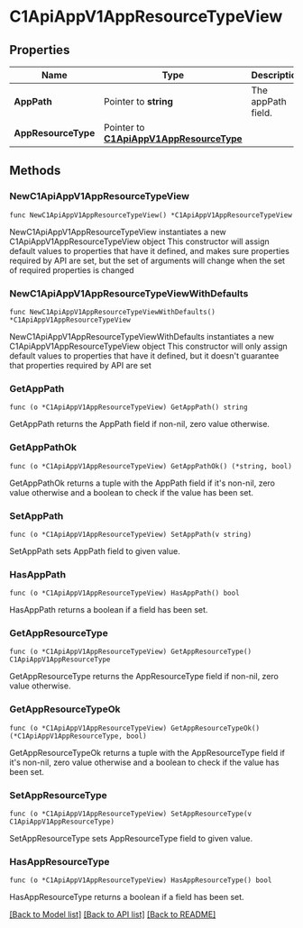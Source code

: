 # C1ApiAppV1AppResourceTypeView

## Properties

Name | Type | Description | Notes
------------ | ------------- | ------------- | -------------
**AppPath** | Pointer to **string** | The appPath field. | [optional] 
**AppResourceType** | Pointer to [**C1ApiAppV1AppResourceType**](C1ApiAppV1AppResourceType.md) |  | [optional] 

## Methods

### NewC1ApiAppV1AppResourceTypeView

`func NewC1ApiAppV1AppResourceTypeView() *C1ApiAppV1AppResourceTypeView`

NewC1ApiAppV1AppResourceTypeView instantiates a new C1ApiAppV1AppResourceTypeView object
This constructor will assign default values to properties that have it defined,
and makes sure properties required by API are set, but the set of arguments
will change when the set of required properties is changed

### NewC1ApiAppV1AppResourceTypeViewWithDefaults

`func NewC1ApiAppV1AppResourceTypeViewWithDefaults() *C1ApiAppV1AppResourceTypeView`

NewC1ApiAppV1AppResourceTypeViewWithDefaults instantiates a new C1ApiAppV1AppResourceTypeView object
This constructor will only assign default values to properties that have it defined,
but it doesn't guarantee that properties required by API are set

### GetAppPath

`func (o *C1ApiAppV1AppResourceTypeView) GetAppPath() string`

GetAppPath returns the AppPath field if non-nil, zero value otherwise.

### GetAppPathOk

`func (o *C1ApiAppV1AppResourceTypeView) GetAppPathOk() (*string, bool)`

GetAppPathOk returns a tuple with the AppPath field if it's non-nil, zero value otherwise
and a boolean to check if the value has been set.

### SetAppPath

`func (o *C1ApiAppV1AppResourceTypeView) SetAppPath(v string)`

SetAppPath sets AppPath field to given value.

### HasAppPath

`func (o *C1ApiAppV1AppResourceTypeView) HasAppPath() bool`

HasAppPath returns a boolean if a field has been set.

### GetAppResourceType

`func (o *C1ApiAppV1AppResourceTypeView) GetAppResourceType() C1ApiAppV1AppResourceType`

GetAppResourceType returns the AppResourceType field if non-nil, zero value otherwise.

### GetAppResourceTypeOk

`func (o *C1ApiAppV1AppResourceTypeView) GetAppResourceTypeOk() (*C1ApiAppV1AppResourceType, bool)`

GetAppResourceTypeOk returns a tuple with the AppResourceType field if it's non-nil, zero value otherwise
and a boolean to check if the value has been set.

### SetAppResourceType

`func (o *C1ApiAppV1AppResourceTypeView) SetAppResourceType(v C1ApiAppV1AppResourceType)`

SetAppResourceType sets AppResourceType field to given value.

### HasAppResourceType

`func (o *C1ApiAppV1AppResourceTypeView) HasAppResourceType() bool`

HasAppResourceType returns a boolean if a field has been set.


[[Back to Model list]](../README.md#documentation-for-models) [[Back to API list]](../README.md#documentation-for-api-endpoints) [[Back to README]](../README.md)


